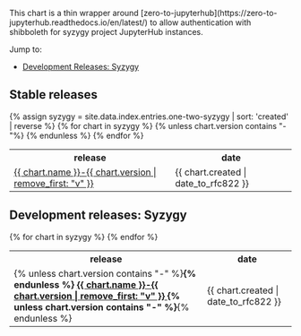 <html>
<body>

<p>This chart is a thin wrapper around
[zero-to-jupyterhub](https://zero-to-jupyterhub.readthedocs.io/en/latest/) to
allow authentication with shibboleth for syzygy project JupyterHub instances.


Jump to:

<ul>
<li><a href="#development-releases-syzygy">Development Releases: Syzygy</a></li>
</ul>

<h2>Stable releases</h2>
{% assign syzygy = site.data.index.entries.one-two-syzygy | sort: 'created' | reverse %}
<table>
  <tr>
    <th>release</th>
    <th>date</th>
  </tr>
  {% for chart in syzygy %}
    {% unless chart.version contains "-"%}
    <tr>
      <td>
      <a href="{{ chart.urls[0] }}">
          {{ chart.name }}-{{ chart.version | remove_first: "v" }}
      </a>
      </td>
      <td>
      <span class='date'>{{ chart.created | date_to_rfc822 }}</span>
      </td>
    </tr>
    {% endunless %}
  {% endfor %}
</table>

<h2>Development releases: Syzygy</h2>
<table>
  <tr>
    <th>release</th>
    <th>date</th>
  </tr>
  {% for chart in syzygy %}
    <tr>
      <td>
      {% unless chart.version contains "-" %}<b>{% endunless %}
      <a href="{{ chart.urls[0] }}">
          {{ chart.name }}-{{ chart.version | remove_first: "v" }}
      </a>
      {% unless chart.version contains "-" %}</b>{% endunless %}
      </td>
      <td>
      <span class='date'>{{ chart.created | date_to_rfc822 }}</span>
      </td>
    </tr>
  {% endfor %}
</table>
</body>
</html>
